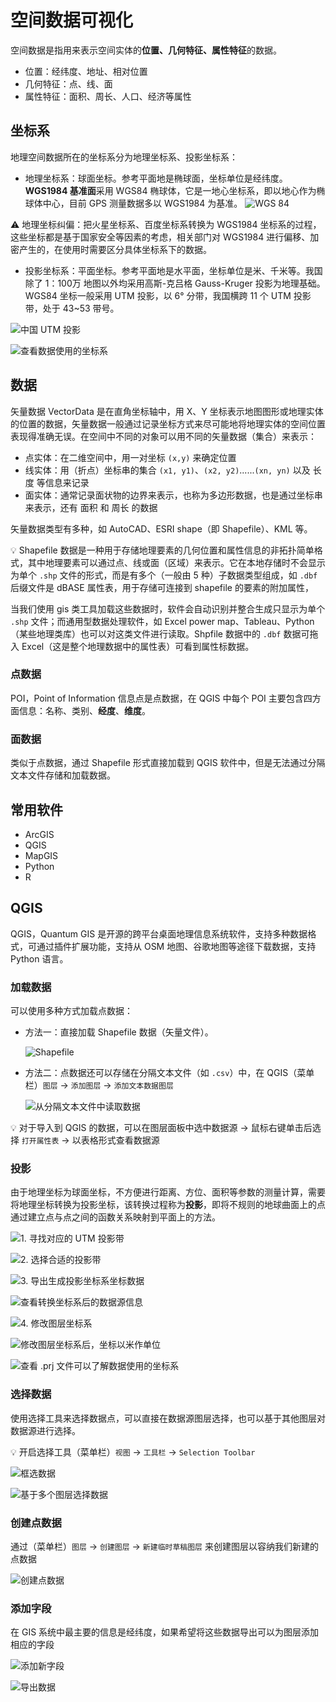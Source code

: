 # 空间数据可视化
空间数据是指用来表示空间实体的**位置、几何特征、属性特征**的数据。

* 位置：经纬度、地址、相对位置
* 几何特征：点、线、面
* 属性特征：面积、周长、人口、经济等属性

## 坐标系
地理空间数据所在的坐标系分为地理坐标系、投影坐标系：

* 地理坐标系：球面坐标。参考平面地是椭球面，坐标单位是经纬度。**WGS1984 基准面**采用 WGS84 椭球体，它是一地心坐标系，即以地心作为椭球体中心，目前 GPS 测量数据多以 WGS1984 为基准。
    ![WGS 84](_v_images/20200716144341478_17747.png)


:warning: 地理坐标纠偏：把火星坐标系、百度坐标系转换为 WGS1984 坐标系的过程，这些坐标都是基于国家安全等因素的考虑，相关部门对 WGS1984 进行偏移、加密产生的，在使用时需要区分具体坐标系下的数据。

* 投影坐标系：平面坐标。参考平面地是水平面，坐标单位是米、千米等。我国除了 1：100万 地图以外均采用高斯-克吕格 Gauss-Kruger 投影为地理基础。WGS84 坐标一般采用 UTM 投影，以 6° 分带，我国横跨 11 个 UTM 投影带，处于 43~53 带号。

![中国 UTM 投影](_v_images/20200716145148019_26175.png)

![查看数据使用的坐标系](_v_images/20200716161055734_16196.png)

## 数据
矢量数据 VectorData 是在直角坐标轴中，用 X、Y 坐标表示地图图形或地理实体的位置的数据，矢量数据一般通过记录坐标方式来尽可能地将地理实体的空间位置表现得准确无误。在空间中不同的对象可以用不同的矢量数据（集合）来表示：

* 点实体：在二维空间中，用一对坐标 `(x,y)` 来确定位置
* 线实体：用（折点）坐标串的集合 `(x1, y1)`、`(x2, y2)`......`(xn, yn)` 以及 长度 等信息来记录
* 面实体：通常记录面状物的边界来表示，也称为多边形数据，也是通过坐标串来表示，还有 面积 和 周长 的数据

矢量数据类型有多种，如 AutoCAD、ESRI shape（即 Shapefile）、KML 等。

:bulb: Shapefile 数据是一种用于存储地理要素的几何位置和属性信息的非拓扑简单格式，其中地理要素可以通过点、线或面（区域）来表示。它在本地存储时不会显示为单个 `.shp` 文件的形式，而是有多个（一般由 5 种）子数据类型组成，如 `.dbf` 后缀文件是 dBASE 属性表，用于存储可连接到 shapefile 的要素的附加属性，

当我们使用 gis 类工具加载这些数据时，软件会自动识别并整合生成只显示为单个 `.shp` 文件；而通用型数据处理软件，如 Excel power map、Tableau、Python（某些地理类库）也可以对这类文件进行读取。Shpfile 数据中的 `.dbf` 数据可拖入 Excel（这是整个地理数据中的属性表）可看到属性标数据。

### 点数据
POI，Point of Information 信息点是点数据，在 QGIS 中每个 POI 主要包含四方面信息：名称、类别、**经度**、**维度**。

### 面数据
类似于点数据，通过 Shapefile 形式直接加载到 QGIS 软件中，但是无法通过分隔文本文件存储和加载数据。

## 常用软件
* ArcGIS
* QGIS
* MapGIS
* Python
* R

## QGIS
QGIS，Quantum GIS 是开源的跨平台桌面地理信息系统软件，支持多种数据格式，可通过插件扩展功能，支持从 OSM 地图、谷歌地图等途径下载数据，支持 Python 语言。

### 加载数据
可以使用多种方式加载点数据：

* 方法一：直接加载 Shapefile 数据（矢量文件）。

    ![Shapefile](_v_images/20200715233428020_18906.png)

* 方法二：点数据还可以存储在分隔文本文件（如 `.csv`）中，在 QGIS（菜单栏）`图层` -> `添加图层` -> `添加文本数据图层`

    ![从分隔文本文件中读取数据](_v_images/20200715234937316_31938.png)

:bulb: 对于导入到 QGIS 的数据，可以在图层面板中选中数据源 -> 鼠标右键单击后选择 `打开属性表`  -> 以表格形式查看数据源

### 投影
由于地理坐标为球面坐标，不方便进行距离、方位、面积等参数的测量计算，需要将地理坐标转换为投影坐标，该转换过程称为**投影**，即将不规则的地球曲面上的点通过建立点与点之间的函数关系映射到平面上的方法。

![1. 寻找对应的 UTM 投影带](_v_images/20200716154358945_19252.png)

![2. 选择合适的投影带](_v_images/20200716155416971_32062.png)

![3. 导出生成投影坐标系坐标数据](_v_images/20200716160456890_10492.png)

![查看转换坐标系后的数据源信息](_v_images/20200716155612104_15034.png)

![4. 修改图层坐标系](_v_images/20200716155809611_2640.png)

![修改图层坐标系后，坐标以米作单位](_v_images/20200716155924381_25180.png)

![查看 .prj 文件可以了解数据使用的坐标系](_v_images/20200716161212415_31397.png)

### 选择数据
使用选择工具来选择数据点，可以直接在数据源图层选择，也可以基于其他图层对数据源进行选择。

:bulb: 开启选择工具（菜单栏）`视图` -> `工具栏` -> `Selection Toolbar`

![框选数据](_v_images/20200717144634370_4623.png)

![基于多个图层选择数据](_v_images/20200717145200313_30040.png)

### 创建点数据
通过（菜单栏）`图层` -> `创建图层` -> `新建临时草稿图层` 来创建图层以容纳我们新建的点数据

![创建点数据](_v_images/20200717152101013_25449.png)

### 添加字段
在 GIS 系统中最主要的信息是经纬度，如果希望将这些数据导出可以为图层添加相应的字段

![添加新字段](_v_images/20200717151115491_8113.png)

![导出数据](_v_images/20200717151348497_310.png)